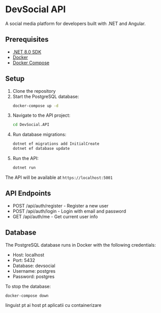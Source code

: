 # DevSocial API

A social media platform for developers built with .NET and Angular.

## Prerequisites

- [.NET 8.0 SDK](https://dotnet.microsoft.com/download)
- [Docker](https://www.docker.com/get-started)
- [Docker Compose](https://docs.docker.com/compose/install/)

## Setup

1. Clone the repository
2. Start the PostgreSQL database:
   ```bash
   docker-compose up -d
   ```
3. Navigate to the API project:
   ```bash
   cd DevSocial.API
   ```
4. Run database migrations:
   ```bash
   dotnet ef migrations add InitialCreate
   dotnet ef database update
   ```
5. Run the API:
   ```bash
   dotnet run
   ```

The API will be available at `https://localhost:5001`

## API Endpoints

- POST /api/auth/register - Register a new user
- POST /api/auth/login - Login with email and password
- GET /api/auth/me - Get current user info

## Database

The PostgreSQL database runs in Docker with the following credentials:
- Host: localhost
- Port: 5432
- Database: devsocial
- Username: postgres
- Password: postgres

To stop the database:
```bash
docker-compose down
``` 



linguist pt ai
host pt aplicatii cu containerizare